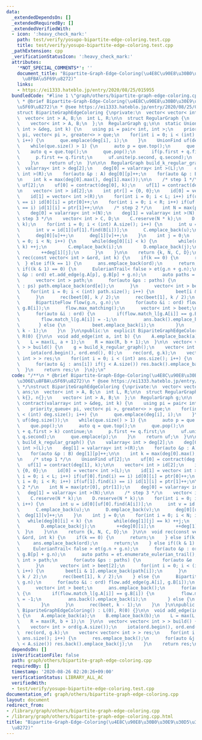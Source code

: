 ```yaml
---
data:
  _extendedDependsOn: []
  _extendedRequiredBy: []
  _extendedVerifiedWith:
  - icon: ':heavy_check_mark:'
    path: test/verify/yosupo-bipartite-edge-coloring.test.cpp
    title: test/verify/yosupo-bipartite-edge-coloring.test.cpp
  _pathExtension: cpp
  _verificationStatusIcon: ':heavy_check_mark:'
  attributes:
    '*NOT_SPECIAL_COMMENTS*': ''
    document_title: "Bipartite-Graph-Edge-Coloring(\u4E8C\u90E8\u30B0\u30E9\u30D5\u306E\
      \u8FBA\u5F69\u8272)"
    links:
    - https://ei1333.hateblo.jp/entry/2020/08/25/015955
  bundledCode: "#line 1 \"graph/others/bipartite-graph-edge-coloring.cpp\"\n/**\n\
    \ * @brief Bipartite-Graph-Edge-Coloring(\u4E8C\u90E8\u30B0\u30E9\u30D5\u306E\u8FBA\
    \u5F69\u8272)\n * @see https://ei1333.hateblo.jp/entry/2020/08/25/015955\n */\n\
    struct BipariteGraphEdgeColoring {\nprivate:\n  vector< vector< int > > ans;\n\
    \  vector< int > A, B;\n  int L, R;\n\n  struct RegularGraph {\n    int k{}, n{};\n\
    \    vector< int > A, B;\n  };\n  RegularGraph g;\n\n  static UnionFind contract(valarray<\
    \ int > &deg, int k) {\n    using pi = pair< int, int >;\n    priority_queue<\
    \ pi, vector< pi >, greater<> > que;\n    for(int i = 0; i < (int) deg.size();\
    \ i++) {\n      que.emplace(deg[i], i);\n    }\n    UnionFind uf(deg.size());\n\
    \    while(que.size() > 1) {\n      auto p = que.top();\n      que.pop();\n  \
    \    auto q = que.top();\n      que.pop();\n      if(p.first + q.first > k) continue;\n\
    \      p.first += q.first;\n      uf.unite(p.second, q.second);\n      que.emplace(p);\n\
    \    }\n    return uf;\n  }\n\n\n  RegularGraph build_k_regular_graph() {\n  \
    \  valarray< int > deg[2];\n    deg[0] = valarray< int >(L);\n    deg[1] = valarray<\
    \ int >(R);\n    for(auto &p : A) deg[0][p]++;\n    for(auto &p : B) deg[1][p]++;\n\
    \n    int k = max(deg[0].max(), deg[1].max());\n\n    /* step 1 */\n    UnionFind\
    \ uf[2];\n    uf[0] = contract(deg[0], k);\n    uf[1] = contract(deg[1], k);\n\
    \n    vector< int > id[2];\n    int ptr[] = {0, 0};\n    id[0] = vector< int >(L);\n\
    \    id[1] = vector< int >(R);\n    for(int i = 0; i < L; i++) if(uf[0].find(i)\
    \ == i) id[0][i] = ptr[0]++;\n    for(int i = 0; i < R; i++) if(uf[1].find(i)\
    \ == i) id[1][i] = ptr[1]++;\n\n    /* step 2 */\n    int N = max(ptr[0], ptr[1]);\n\
    \    deg[0] = valarray< int >(N);\n    deg[1] = valarray< int >(N);\n\n    /*\
    \ step 3 */\n    vector< int > C, D;\n    C.reserve(N * k);\n    D.reserve(N *\
    \ k);\n    for(int i = 0; i < (int) A.size(); i++) {\n      int u = id[0][uf[0].find(A[i])];\n\
    \      int v = id[1][uf[1].find(B[i])];\n      C.emplace_back(u);\n      D.emplace_back(v);\n\
    \      deg[0][u]++;\n      deg[1][v]++;\n    }\n    int j = 0;\n    for(int i\
    \ = 0; i < N; i++) {\n      while(deg[0][i] < k) {\n        while(deg[1][j] ==\
    \ k) ++j;\n        C.emplace_back(i);\n        D.emplace_back(j);\n        ++deg[0][i];\n\
    \        ++deg[1][j];\n      }\n    }\n\n    return {k, N, C, D};\n  }\n\n  void\
    \ rec(const vector< int > &ord, int k) {\n    if(k == 0) {\n      return;\n  \
    \  } else if(k == 1) {\n      ans.emplace_back(ord);\n      return;\n    } else\
    \ if((k & 1) == 0) {\n      EulerianTrail< false > et(g.n + g.n);\n      for(auto\
    \ &p : ord) et.add_edge(g.A[p], g.B[p] + g.n);\n      auto paths = et.enumerate_eulerian_trail();\n\
    \      vector< int > path;\n      for(auto &ps : paths) {\n        for(auto &e\
    \ : ps) path.emplace_back(ord[e]);\n      }\n      vector< int > beet[2];\n  \
    \    for(int i = 0; i < (int) path.size(); i++) {\n        beet[i & 1].emplace_back(path[i]);\n\
    \      }\n      rec(beet[0], k / 2);\n      rec(beet[1], k / 2);\n    } else {\n\
    \      BipartiteFlow flow(g.n, g.n);\n      for(auto &i : ord) flow.add_edge(g.A[i],\
    \ g.B[i]);\n      flow.max_matching();\n      vector< int > beet;\n      ans.emplace_back();\n\
    \      for(auto &i : ord) {\n        if(flow.match_l[g.A[i]] == g.B[i]) {\n  \
    \        flow.match_l[g.A[i]] = -1;\n          ans.back().emplace_back(i);\n \
    \       } else {\n          beet.emplace_back(i);\n        }\n      }\n      rec(beet,\
    \ k - 1);\n    }\n  }\n\npublic:\n  explicit BipariteGraphEdgeColoring() : L(0),\
    \ R(0) {}\n\n  void add_edge(int a, int b) {\n    A.emplace_back(a);\n    B.emplace_back(b);\n\
    \    L = max(L, a + 1);\n    R = max(R, b + 1);\n  }\n\n  vector< vector< int\
    \ > > build() {\n    g = build_k_regular_graph();\n    vector< int > ord(g.A.size());\n\
    \    iota(ord.begin(), ord.end(), 0);\n    rec(ord, g.k);\n    vector< vector<\
    \ int > > res;\n    for(int i = 0; i < (int) ans.size(); i++) {\n      res.emplace_back();\n\
    \      for(auto &j : ans[i]) if(j < A.size()) res.back().emplace_back(j);\n  \
    \  }\n    return res;\n  }\n};\n"
  code: "/**\n * @brief Bipartite-Graph-Edge-Coloring(\u4E8C\u90E8\u30B0\u30E9\u30D5\
    \u306E\u8FBA\u5F69\u8272)\n * @see https://ei1333.hateblo.jp/entry/2020/08/25/015955\n\
    \ */\nstruct BipariteGraphEdgeColoring {\nprivate:\n  vector< vector< int > >\
    \ ans;\n  vector< int > A, B;\n  int L, R;\n\n  struct RegularGraph {\n    int\
    \ k{}, n{};\n    vector< int > A, B;\n  };\n  RegularGraph g;\n\n  static UnionFind\
    \ contract(valarray< int > &deg, int k) {\n    using pi = pair< int, int >;\n\
    \    priority_queue< pi, vector< pi >, greater<> > que;\n    for(int i = 0; i\
    \ < (int) deg.size(); i++) {\n      que.emplace(deg[i], i);\n    }\n    UnionFind\
    \ uf(deg.size());\n    while(que.size() > 1) {\n      auto p = que.top();\n  \
    \    que.pop();\n      auto q = que.top();\n      que.pop();\n      if(p.first\
    \ + q.first > k) continue;\n      p.first += q.first;\n      uf.unite(p.second,\
    \ q.second);\n      que.emplace(p);\n    }\n    return uf;\n  }\n\n\n  RegularGraph\
    \ build_k_regular_graph() {\n    valarray< int > deg[2];\n    deg[0] = valarray<\
    \ int >(L);\n    deg[1] = valarray< int >(R);\n    for(auto &p : A) deg[0][p]++;\n\
    \    for(auto &p : B) deg[1][p]++;\n\n    int k = max(deg[0].max(), deg[1].max());\n\
    \n    /* step 1 */\n    UnionFind uf[2];\n    uf[0] = contract(deg[0], k);\n \
    \   uf[1] = contract(deg[1], k);\n\n    vector< int > id[2];\n    int ptr[] =\
    \ {0, 0};\n    id[0] = vector< int >(L);\n    id[1] = vector< int >(R);\n    for(int\
    \ i = 0; i < L; i++) if(uf[0].find(i) == i) id[0][i] = ptr[0]++;\n    for(int\
    \ i = 0; i < R; i++) if(uf[1].find(i) == i) id[1][i] = ptr[1]++;\n\n    /* step\
    \ 2 */\n    int N = max(ptr[0], ptr[1]);\n    deg[0] = valarray< int >(N);\n \
    \   deg[1] = valarray< int >(N);\n\n    /* step 3 */\n    vector< int > C, D;\n\
    \    C.reserve(N * k);\n    D.reserve(N * k);\n    for(int i = 0; i < (int) A.size();\
    \ i++) {\n      int u = id[0][uf[0].find(A[i])];\n      int v = id[1][uf[1].find(B[i])];\n\
    \      C.emplace_back(u);\n      D.emplace_back(v);\n      deg[0][u]++;\n    \
    \  deg[1][v]++;\n    }\n    int j = 0;\n    for(int i = 0; i < N; i++) {\n   \
    \   while(deg[0][i] < k) {\n        while(deg[1][j] == k) ++j;\n        C.emplace_back(i);\n\
    \        D.emplace_back(j);\n        ++deg[0][i];\n        ++deg[1][j];\n    \
    \  }\n    }\n\n    return {k, N, C, D};\n  }\n\n  void rec(const vector< int >\
    \ &ord, int k) {\n    if(k == 0) {\n      return;\n    } else if(k == 1) {\n \
    \     ans.emplace_back(ord);\n      return;\n    } else if((k & 1) == 0) {\n \
    \     EulerianTrail< false > et(g.n + g.n);\n      for(auto &p : ord) et.add_edge(g.A[p],\
    \ g.B[p] + g.n);\n      auto paths = et.enumerate_eulerian_trail();\n      vector<\
    \ int > path;\n      for(auto &ps : paths) {\n        for(auto &e : ps) path.emplace_back(ord[e]);\n\
    \      }\n      vector< int > beet[2];\n      for(int i = 0; i < (int) path.size();\
    \ i++) {\n        beet[i & 1].emplace_back(path[i]);\n      }\n      rec(beet[0],\
    \ k / 2);\n      rec(beet[1], k / 2);\n    } else {\n      BipartiteFlow flow(g.n,\
    \ g.n);\n      for(auto &i : ord) flow.add_edge(g.A[i], g.B[i]);\n      flow.max_matching();\n\
    \      vector< int > beet;\n      ans.emplace_back();\n      for(auto &i : ord)\
    \ {\n        if(flow.match_l[g.A[i]] == g.B[i]) {\n          flow.match_l[g.A[i]]\
    \ = -1;\n          ans.back().emplace_back(i);\n        } else {\n          beet.emplace_back(i);\n\
    \        }\n      }\n      rec(beet, k - 1);\n    }\n  }\n\npublic:\n  explicit\
    \ BipariteGraphEdgeColoring() : L(0), R(0) {}\n\n  void add_edge(int a, int b)\
    \ {\n    A.emplace_back(a);\n    B.emplace_back(b);\n    L = max(L, a + 1);\n\
    \    R = max(R, b + 1);\n  }\n\n  vector< vector< int > > build() {\n    g = build_k_regular_graph();\n\
    \    vector< int > ord(g.A.size());\n    iota(ord.begin(), ord.end(), 0);\n  \
    \  rec(ord, g.k);\n    vector< vector< int > > res;\n    for(int i = 0; i < (int)\
    \ ans.size(); i++) {\n      res.emplace_back();\n      for(auto &j : ans[i]) if(j\
    \ < A.size()) res.back().emplace_back(j);\n    }\n    return res;\n  }\n};\n"
  dependsOn: []
  isVerificationFile: false
  path: graph/others/bipartite-graph-edge-coloring.cpp
  requiredBy: []
  timestamp: '2020-08-26 02:20:26+09:00'
  verificationStatus: LIBRARY_ALL_AC
  verifiedWith:
  - test/verify/yosupo-bipartite-edge-coloring.test.cpp
documentation_of: graph/others/bipartite-graph-edge-coloring.cpp
layout: document
redirect_from:
- /library/graph/others/bipartite-graph-edge-coloring.cpp
- /library/graph/others/bipartite-graph-edge-coloring.cpp.html
title: "Bipartite-Graph-Edge-Coloring(\u4E8C\u90E8\u30B0\u30E9\u30D5\u306E\u8FBA\u5F69\
  \u8272)"
---
```

